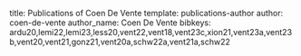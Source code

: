 title: Publications of Coen De Vente
template: publications-author
author: coen-de-vente
author_name: Coen De Vente
bibkeys: ardu20,lemi22,lemi23,less20,vent22,vent18,vent23c,xion21,vent23a,vent23b,vent20,vent21,gonz21,vent20a,schw22a,vent21a,schw22
